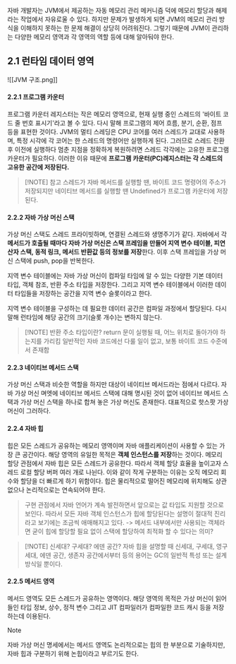 자바 개발자는 JVM에서 제공하는 자동 메모리 관리 메커니즘 덕에 메모리 할당과 해제라는 작업에서 자유로울 수 있다. 하지만 문제가 발생하게 되면 JVM의 메모리 관리 방식을 이해하지 못하는 한 문제 해결이 상당히 어려워진다. 
그렇기 때문에 JVM이 관리하는 다양한 메모리 영역과 각 영역의 역할 등에 대해 알아둬야 한다.
## 2.1 런타임 데이터 영역
![[JVM 구조.png]]
#### 2.2.1 프로그램 카운터
프로그램 카운터 레지스터는 작은 메모리 영역으로, 현재 실행 중인 스레드의 '바이트 코드 줄 번호 표시기'라고 볼 수 있다. 다시 말해 프로그램의 제어 흐름, 분기, 순환, 점프 등을 표현한 것이다. 
JVM의 멀티 스레딩은 CPU 코어를 여러 스레드가 교대로 사용하며, 특정 시각에 각 코어는 한 스레드의 명령어만 실행하게 된다. 그러므로 스레드 전환 후 이전에 실행하다 멈춘 지점을 정확하게 복원하려면 스레드 각각에는 고유한 프로그램 카운터가 필요하다. 이러한 이유 때문에 **프로그램 카운터(PC)레지스터는 각 스레드의 고유한 공간에 저장된다.**
>[!NOTE] 참고
> 스레드가 자바 메서드를 실행할 땐, 바이트 코드 명령어의 주소가 저장되지만 네이티브 메서드를 실행할 땐 Undefined가 프로그램 카운터에 저장된다.
#### 2.2.2 자바 가상 머신 스택
가상 머신 스택도 스레드 프라이빗하며, 연결된 스레드와 생명주기가 같다. 자바에서 각 **메서드가 호출될 때마다 자바 가상 머신은 스택 프레임을 만들어 지역 변수 테이블, 피연산자 스택, 동적 링크, 메서드 반환값 등의 정보를 저장**한다. 이후 스택 프레임을 가상 머신 스택에 push, pop을 반복한다.

지역 변수 테이블에는 자바 가상 머신이 컴파일 타임에 알 수 있는 다양한 기본 데이터 타입, 객체 참조, 반환 주소 타입을 저장한다. 그리고 지역 변수 테이블에서 이러한 데이터 타입들을 저장하는 공간을 지역 변수 슬롯이라고 한다.

지역 변수 테이블을 구성하는 데 필요한 데이터 공간은 컴파일 과정에서 할당된다. 다시 말해 런타임에 해당 공간의 크기(슬롯 개수)는 변하지 않는다.
>[!NOTE] 반환 주소 타입이란?
>  return 문이 실행될 때, 어느 위치로 돌아가야 하는지를 가리킴
>  일반적인 자바 코드에선 다룰 일이 없고, 보통 바이트 코드 수준에서 존재함

#### 2.2.3 네이티브 메서드 스택
가상 머신 스택과 비슷한 역할을 하지만 대상이 네이티브 메서드라는 점에서 다르다. 자바 가상 머신 며엣에 네이티브 메서드 스택에 대해 명시된 것이 없어 네이티브 메서드 스택과 가상 머신 스택을 하나로 합쳐 놓은 가상 머신도 존재한다. 대표적으로 핫스팟 가상 머신이 그러하다.
#### 2.2.4 자바 힙
힙은 모든 스레드가 공유하는 메모리 영역이며 자바 애플리케이션이 사용할 수 있는 가장 큰 공간이다. 해당 영역의 유일한 목적은 **객체 인스턴스를 저장**하는 것이다.
메모리 할당 관점에서 자바 힙은 모든 스레드가 공유한다. 따라서 객체 할당 효율을 높이고자 스레드 로컬 할당 버퍼 여러 개로 나뉜다. 이와 같이 작게 구분하는 이유는 오직 메모리 회수와 할당을 더 빠르게 하기 위함이다.
힙은 물리적으로 떨어진 메모리에 위치해도 상관 없으나 논리적으로는 연속되어야 한다. 
> 구현 관점에서 자바 언어가 계속 발전하면서 앞으로는 값 타입도 지원할 것으로 보인다.
> 따라서 모든 자바 객체 인스턴스가 힙에 할당된다는 설명이 절대적 진리라고 보기에는 조금씩 애매해지고 있다.
> -> 메서드 내부에서만 사용되는 객체라면 굳이 힙에 할당할 필요 없이 스택에 할당하여 최적화 할 수 있다는 의미?

>[!NOTE] 신세대? 구세대? 에덴 공간?
> 자바 힙을 설명할 때 신세대, 구세대, 영구 세대, 에덴 공간, 생존자 공간에서부터 등의 용어는 GC의 일반적 특성 또는 설계 방식일 뿐이다.

#### 2.2.5 메서드 영역
메서드 영역도 모든 스레드가 공유하는 영역이다. 해당 영역의 목적은 가상 머신이 읽어 들인 타입 정보, 상수, 정적 변수 그리고 JIT 컴파일러가 컴파일한 코드 캐시 등을 저장하는데 이용된다. 


>[!NOTE]
>자바 가상 머신 명세에서는 메서드 영역도 논리적으로는 힙의 한 부분으로 기술하지만, 자바 힙과 구분하기 위해 논힙이라고 부르기도 한다.
